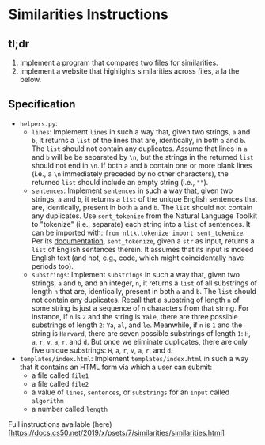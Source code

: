 # Similarities Instructions


## tl;dr
1. Implement a program that compares two files for similarities.
2. Implement a website that highlights similarities across files, a la the below.


## Specification
- `helpers.py`:
    - `lines`: Implement `lines` in such a way that, given two strings, `a` and `b`, it returns a `list` of the lines that are, identically, in both `a` and `b`. The `list` should not contain any duplicates. Assume that lines in `a` and `b` will be be separated by `\n`, but the strings in the returned `list` should not end in `\n`. If both `a` and `b` contain one or more blank lines (i.e., a `\n` immediately preceded by no other characters), the returned `list` should include an empty string (i.e., `""`).
    - `sentences`: Implement `sentences` in such a way that, given two strings, `a` and `b`, it returns a `list` of the unique English sentences that are, identically, present in both `a` and `b`. The `list` should not contain any duplicates. Use `sent_tokenize` from the Natural Language Toolkit to "tokenize" (i.e., separate) each string into a `list` of sentences. It can be imported with: `from nltk.tokenize import sent_tokenize`.
    Per its [documentation](http://www.nltk.org/api/nltk.tokenize.html#nltk.tokenize.sent_tokenize), `sent_tokenize`, given a `str` as input, returns a `list` of English sentences therein. It assumes that its input is indeed English text (and not, e.g., code, which might coincidentally have periods too).
    - `substrings`: Implement `substrings` in such a way that, given two strings, `a` and `b`, and an integer, `n`, it returns a `list` of all substrings of length `n` that are, identically, present in both `a` and `b`. The `list` should not contain any duplicates.
    Recall that a substring of length `n` of some string is just a sequence of `n` characters from that string. For instance, if `n` is `2` and the string is `Yale`, there are three possible substrings of length `2`: `Ya`, `al`, and `le`. Meanwhile, if `n` is `1` and the string is `Harvard`, there are seven possible substrings of length `1`: `H`, `a`, `r`, `v`, `a`, `r`, and `d`. But once we eliminate duplicates, there are only five unique substrings: `H`, `a`, `r`, `v`, `a`, `r`, and `d`.
- `templates/index.html`: Implement `templates/index.html` in such a way that it contains an HTML form via which a user can submit:
    - a file called `file1`
    - a file called `file2`
    - a value of `lines`, `sentences`, or `substrings` for an `input` called `algorithm`
    - a number called `length`


Full instructions available (here)[https://docs.cs50.net/2019/x/psets/7/similarities/similarities.html]